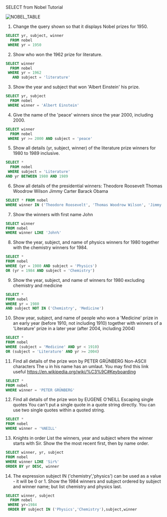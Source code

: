 SELECT from Nobel Tutorial

![NOBEL_TABLE](https://github.com/paiksonn/SQL_training/assets/113239177/5aceb348-94cc-4e5e-a3ec-2a615f8cc1c1)

1. Change the query shown so that it displays Nobel prizes for 1950.
```sql
SELECT yr, subject, winner
  FROM nobel
 WHERE yr = 1950
```

2. Show who won the 1962 prize for literature.
```sql
SELECT winner
  FROM nobel
 WHERE yr = 1962
   AND subject = 'literature'
```

3. Show the year and subject that won 'Albert Einstein' his prize.
```sql
SELECT yr, subject
  FROM nobel
 WHERE winner = 'Albert Einstein'
```

4. Give the name of the 'peace' winners since the year 2000, including 2000.
```sql
SELECT winner
  FROM nobel
 WHERE yr >= 2000 AND subject = 'peace'
```

5. Show all details (yr, subject, winner) of the literature prize winners for 1980 to 1989 inclusive.
```sql
SELECT *
  FROM nobel
 WHERE subject = 'Literature'
AND yr BETWEEN 1980 AND 1989
```

6. Show all details of the presidential winners:
Theodore Roosevelt
Thomas Woodrow Wilson
Jimmy Carter
Barack Obama
```sql
SELECT * FROM nobel
WHERE winner IN ('Theodore Roosevelt', 'Thomas Woodrow Wilson', 'Jimmy Carter', 'Barack Obama')
```

7. Show the winners with first name John
```sql
SELECT winner 
FROM nobel
WHERE winner LIKE 'John%'
```

8. Show the year, subject, and name of physics winners for 1980 together with the chemistry winners for 1984.
```sql
SELECT *
FROM nobel
WHERE (yr = 1980 AND subject = 'Physics')
OR (yr = 1984 AND subject = 'Chemistry')
```

9. Show the year, subject, and name of winners for 1980 excluding chemistry and medicine
```sql
SELECT *
FROM nobel 
WHERE yr = 1980
AND subject NOT IN ('Chemistry', 'Medicine')
```

10. Show year, subject, and name of people who won a 'Medicine' prize in an early year (before 1910, not including 1910) together with winners of a 'Literature' prize in a later year (after 2004, including 2004)
```sql
SELECT *
FROM nobel
WHERE (subject = 'Medicine' AND yr < 1910)
OR (subject = 'Literature' AND yr >= 2004)
```

11. Find all details of the prize won by PETER GRÜNBERG
Non-ASCII characters
The u in his name has an umlaut. You may find this link useful https://en.wikipedia.org/wiki/%C3%9C#Keyboarding
```sql
SELECT *
FROM nobel 
WHERE winner = 'PETER GRÜNBERG'
```

12. Find all details of the prize won by EUGENE O'NEILL
Escaping single quotes
You can't put a single quote in a quote string directly. You can use two single quotes within a quoted string.
```sql
SELECT *
FROM nobel 
WHERE winner = '%NEILL'
```

13. Knights in order
List the winners, year and subject where the winner starts with Sir. Show the the most recent first, then by name order.
```sql
SELECT winner, yr, subject
FROM nobel 
WHERE winner LIKE 'Sir%'
ORDER BY yr DESC, winner
```

14. The expression subject IN ('chemistry','physics') can be used as a value - it will be 0 or 1.
Show the 1984 winners and subject ordered by subject and winner name; but list chemistry and physics last.
```sql
SELECT winner, subject
  FROM nobel
 WHERE yr=1984
 ORDER BY subject IN ('Physics','Chemistry'),subject,winner
```

